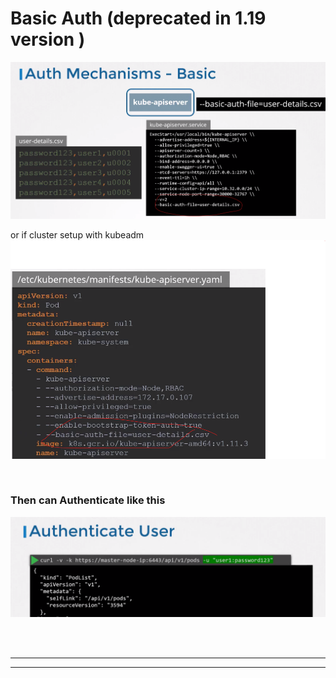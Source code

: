 
# Basic Auth (deprecated in 1.19 version )

![](Images/Pasted%20image%2020230213212223.png)

or if cluster setup with kubeadm
![](Images/Pasted%20image%2020230213212305.png)



<br/>

### Then can Authenticate like this

![](Images/Pasted%20image%2020230213212440.png)




<br/>
<br/>

---

---
<br/>
<br/>






